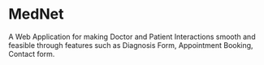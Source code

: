 # MedNet
 A Web Application for making Doctor and Patient Interactions smooth and feasible through features such as Diagnosis Form, Appointment Booking, Contact form.
